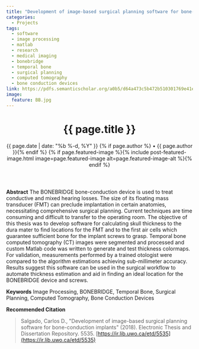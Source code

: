```yaml
---
title: "Development of image-based surgical planning software for bone-conduction implants"
categories:
  - Projects
tags:
  - software
  - image processing
  - matlab
  - research
  - medical imaging
  - bonebridge
  - temporal bone
  - surgical planning
  - computed tomography
  - bone conduction devices
link: https://pdfs.semanticscholar.org/a0b5/d64a473c5b472b510301769e41e34d926161.pdf
image:
  feature: BB.jpg
---
```

<header class="post-header">
   <h1 class="post-title">{{ page.title }}</h1>
   <time datetime="{{ page.date | date_to_xmlschema }}">{{ page.date | date: "%b %-d, %Y" }}</time>
   {% if page.author %} • {{ page.author }}{% endif %}
   <!-- call the featured-post-image.html template file -->
   {% if page.featured-image %}{% include post-featured-image.html image=page.featured-image alt=page.featured-image-alt %}{% endif %}
</header>

**Abstract**
The BONEBRIDGE bone-conduction device is used to treat conductive and mixed hearing losses. The size of its floating mass transducer (FMT) can preclude implantation in certain anatomies, necessitating comprehensive surgical planning. Current techniques are time consuming and difficult to transfer to the operating room. The objective of this thesis was to develop software for calculating skull thickness to the dura mater to find locations for the FMT and to the first air cells which guarantee sufficient bone for the implant screws to grasp. Temporal bone computed tomography (CT) images were segmented and processed and custom Matlab code was written to generate and test thickness colormaps. For validation, measurements performed by a trained otologist were compared to the algorithm estimations achieving sub-millimeter accuracy. Results suggest this software can be used in the surgical workflow to automate thickness estimation and aid in finding an ideal location for the BONEBRIDGE device and screws.

**Keywords**
Image Processing, BONEBRIDGE, Temporal Bone, Surgical Planning, Computed
Tomography, Bone Conduction Devices

**Recommended Citation**
>Salgado, Carlos D., "Development of image-based surgical planning software for bone-conduction implants" (2018). Electronic Thesis
and Dissertation Repository. 5535. [https://ir.lib.uwo.ca/etd/5535](https://ir.lib.uwo.ca/etd/5535)

